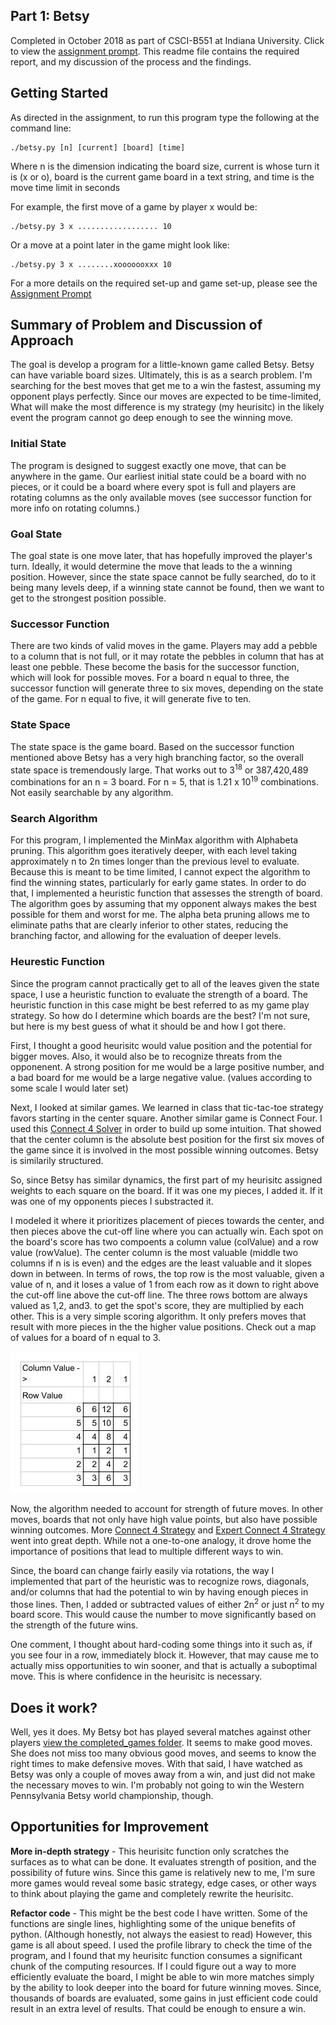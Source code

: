 ## Part 1: Betsy 

Completed in October 2018 as part of CSCI-B551 at Indiana University.  Click to view the [assignment  prompt](https://github.com/derrickeckardt/alphabeta/blob/master/a2.pdf).  This readme file contains the required report, and my discussion of the process and the findings.

## Getting Started

As directed in the assignment, to run this program type the following at the command line:

    ./betsy.py [n] [current] [board] [time]
    
Where n is the dimension indicating the board size, current is whose turn it is (x or o), board is the current game board in a text string, and time is the move time limit in seconds

For example, the first move of a game by player x would be:

    ./betsy.py 3 x .................. 10

Or a move at a point later in the game might look like:

    ./betsy.py 3 x ........xooooooxxx 10

For a more details on the required set-up and game set-up, please see the [Assignment Prompt](https://github.com/derrickeckardt/alphabeta/blob/master/a2.pdf)

## Summary of Problem and Discussion of Approach

The goal is develop a program for a little-known game called Betsy.  Betsy can have variable board sizes.  Ultimately, this is as a search problem.  I'm searching for the best moves that get me to a win the fastest, assuming my opponent plays perfectly.  Since our moves are expected to be time-limited,  What will make the most difference is my strategy (my heurisitc) in the likely event the program cannot go deep enough to see the winning move.

### Initial State

The program is designed to suggest exactly one move, that can be anywhere in the game.  Our earliest initial state could be a board with no pieces, or it could be a board where every spot is full and players are rotating columns as the only available moves (see successor function for more info on rotating columns.)

### Goal State

The goal state is one move later, that has hopefully improved the player's turn.  Ideally, it would determine the move that leads to the a winning position.  However, since the state space cannot be fully searched, do to it being many levels deep, if a winning state cannot be found, then we want to get to the strongest position possible.

### Successor Function

There are two kinds of valid moves in the game.  Players may add a pebble to a column that is not full, or it may rotate the pebbles in column that has at least one pebble.  These become the basis for the successor function, which will look for possible moves.  For a board n equal to three, the successor function will generate three to six moves, depending on the state of the game.  For n equal to five, it will generate five to ten.  

### State Space

The state space is the game board.  Based on the successor function mentioned above Betsy has a very high branching factor, so the overall state space is tremendously large.  That works out to 3<sup>18</sup> or 387,420,489 combinations for an n = 3 board.  For n = 5, that is 1.21 x 10<sup>19</sup> combinations.  Not easily searchable by any algorithm.

### Search Algorithm

For this program, I implemented the MinMax algorithm with Alphabeta pruning.  This algorithm goes iteratively deeper, with each level taking approximately n to 2n times longer than the previous level to evaluate.  Because this is meant to be time limited, I cannot expect the algorithm to find the winning states, particularly for early game states.  In order to do that, I implemented a heuristic function that assesses the strength of board.   The algorithm goes by assuming that my opponent always makes the best possible for them and worst for me.   The alpha beta pruning allows me to eliminate paths that are clearly inferior to other states, reducing the branching factor, and allowing for the evaluation of deeper levels.

### Heurestic Function

Since the program cannot practically get to all of the leaves given the state space, I use a heuristic function to evaluate the strength of a board.  The heuristic function in this case might be best referred to as my game play strategy.  So how do I determine which boards are the best?  I'm not sure, but here is my best guess of what it should be and how I got there.

First, I thought a good heurisitc would value position and the potential for bigger moves.  Also, it would also be to recognize threats from the opponenent.  A strong position for me would be a large positive number, and a bad board for me would be a large negative value.  (values according to some scale I would later set)

Next, I looked at similar games.  We learned in class that tic-tac-toe strategy favors starting in the center square.  Another similar game is Connect Four.  I used this [Connect 4 Solver](http://connect4.gamesolver.org/?pos=34) in order to build up some intuition.  That showed that the center column is the absolute best position for the first six moves of the game since it is involved in the most possible winning outcomes.  Betsy is similarily structured.

So, since Betsy has similar dynamics, the first part of my heurisitc assigned weights to each square on the board.  If it was one my pieces, I added it.  If it was one of my opponents pieces I substracted it.  

I modeled it where it prioritizes placement of pieces towards the center, and then pieces above the cut-off line where you can actually win.  Each spot on the board's score has two compoents a column value (colValue) and a row value (rowValue).  The center column is the most valuable (middle two columns if n is is even) and the edges are the least valuable and it slopes down in between. In terms of rows, the top row is the most valuable, given a value of n, and it loses a value of 1 from each row as it down to right above the cut-off line above the cut-off line.  The three rows bottom are always valued as 1,2, and3.   to get the spot's score, they are multiplied by each other. This is a very simple scoring algorithm.  It only prefers moves that result with more pieces in the the higher value positions.  Check out a map of values for a board of n equal to 3.

![alt text](https://github.com/derrickeckardt/alphabeta/blob/master/n3boardvalues.jpg "n=3 board values")

Now, the algorithm needed to account for strength of future moves.  In other moves, boards that not only have high value points, but also have possible winning outcomes.  More [Connect 4 Strategy](https://www.quora.com/What-is-the-winning-strategy-for-the-first-player-in-Connect-Four-games) and [Expert Connect 4 Strategy](http://www.pomakis.com/c4/expert_play.html) went into great depth.  While not a one-to-one analogy, it drove home the importance of positions that lead to multiple different ways to win.

Since, the board can change fairly easily via rotations, the way I implemented that part of the heuristic was to recognize rows, diagonals, and/or columns that had the potential to win by having enough pieces in those lines.  Then, I added or subtracted values of either 2n<sup>2</sup> or just n<sup>2</sup> to my board score.  This would cause the number to move significantly based on the strength of the future wins.

One comment, I thought about hard-coding some things into it such as, if you see four in a row, immediately block it.  However, that may cause me to actually miss opportunities to win sooner, and that is actually a suboptimal move. This is where confidence in the heurisitc is necessary.

## Does it work?

Well, yes it does.  My Betsy bot has played several matches against other players [view the completed_games folder](https://github.com/derrickeckardt/alphabeta/tree/master/completed_games).  It seems to make good moves.  She does not miss too many obvious good moves, and seems to know the right times to make defensive moves.  With that said, I have watched as Betsy was only a couple of moves away from a win, and just did not make the necessary moves to win.  I'm probably not going to win the Western Pennsylvania Betsy world championship, though.

## Opportunities for Improvement

**More in-depth strategy** - This heurisitc function only scratches the surfaces as to what can be done.  It evaluates strength of position, and the possibility of future wins.  Since this game is relatively new to me, I'm sure more games would reveal some basic strategy, edge cases, or other ways to think about playing the game and completely rewrite the heurisitc.

**Refactor code** - This might be the best code I have written.  Some of the functions are single lines, highlighting some of the unique benefits of python. (Although honestly, not always the easiest to read) However, this game is all about speed.  I used the profile library to check the time of the program, and I found that my heurisitc function consumes a significant chunk of the computing resources.  If I could figure out a way to more efficiently evaluate the board, I might be able to win more matches simply by the ability to look deeper into the board for future winning moves.  Since, thousands of boards are evaluated, some gains in just efficient code could result in an extra level of results.  That could be enough to ensure a win.